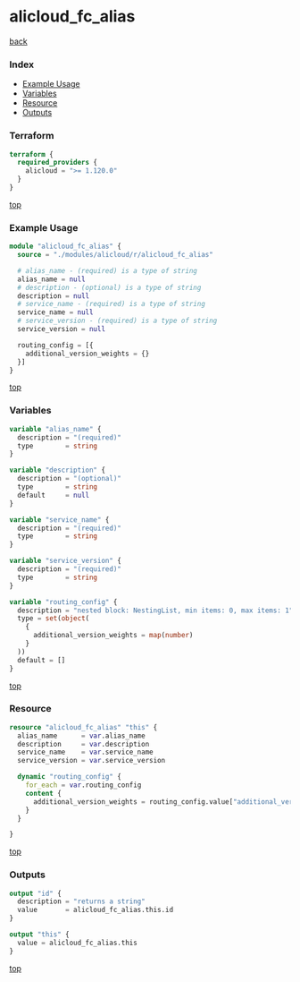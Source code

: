 # alicloud_fc_alias

[back](../alicloud.md)

### Index

- [Example Usage](#example-usage)
- [Variables](#variables)
- [Resource](#resource)
- [Outputs](#outputs)

### Terraform

```terraform
terraform {
  required_providers {
    alicloud = ">= 1.120.0"
  }
}
```

[top](#index)

### Example Usage

```terraform
module "alicloud_fc_alias" {
  source = "./modules/alicloud/r/alicloud_fc_alias"

  # alias_name - (required) is a type of string
  alias_name = null
  # description - (optional) is a type of string
  description = null
  # service_name - (required) is a type of string
  service_name = null
  # service_version - (required) is a type of string
  service_version = null

  routing_config = [{
    additional_version_weights = {}
  }]
}
```

[top](#index)

### Variables

```terraform
variable "alias_name" {
  description = "(required)"
  type        = string
}

variable "description" {
  description = "(optional)"
  type        = string
  default     = null
}

variable "service_name" {
  description = "(required)"
  type        = string
}

variable "service_version" {
  description = "(required)"
  type        = string
}

variable "routing_config" {
  description = "nested block: NestingList, min items: 0, max items: 1"
  type = set(object(
    {
      additional_version_weights = map(number)
    }
  ))
  default = []
}
```

[top](#index)

### Resource

```terraform
resource "alicloud_fc_alias" "this" {
  alias_name      = var.alias_name
  description     = var.description
  service_name    = var.service_name
  service_version = var.service_version

  dynamic "routing_config" {
    for_each = var.routing_config
    content {
      additional_version_weights = routing_config.value["additional_version_weights"]
    }
  }

}
```

[top](#index)

### Outputs

```terraform
output "id" {
  description = "returns a string"
  value       = alicloud_fc_alias.this.id
}

output "this" {
  value = alicloud_fc_alias.this
}
```

[top](#index)